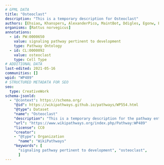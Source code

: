```yaml
---
# GPML DATA
title: "Osteoclast"
description: "This is a temporary description for Osteoclast"
authors: [Ehsiao, Khanspers, AlexanderPico, MaintBot, Ddigles, Egonw, Eweitz]
organisms: [Rattus norvegicus]
annotations:
  - id: PW:0000650
    value: signaling pathway pertinent to development
    type: Pathway Ontology
  - id: CL:0000092
    value: osteoclast
    type: Cell Type
# ADDITIONAL DATA
last-edited: 2021-05-16
communities: []
wpid: "WP489"
# STRUCTURED METADATA FOR SEO
seo:
  type: CreativeWork
schema-jsonld:
  - "@context": https://schema.org/
    "@id": https://wikipathways.github.io/pathways/WP554.html
    "@type": Dataset
    "name": "Osteoclast"
    "description": "This is a temporary description for the pathway entitled: Osteoclast"
    "url": "https://www.wikipathways.org/index.php/Pathway:WP489"
    "license": CC0
    "creator":
    - "@type": Organization
      "name": "WikiPathways"
    "keywords": [
      "signaling pathway pertinent to development", "osteoclast",
      ]
---
```

